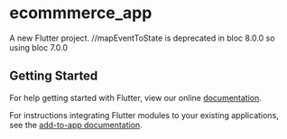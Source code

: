 # ecommmerce_app

A new Flutter project.
//mapEventToState is deprecated in bloc 8.0.0 so using bloc 7.0.0

## Getting Started

For help getting started with Flutter, view our online
[documentation](https://flutter.dev/).

For instructions integrating Flutter modules to your existing applications,
see the [add-to-app documentation](https://flutter.dev/docs/development/add-to-app).
